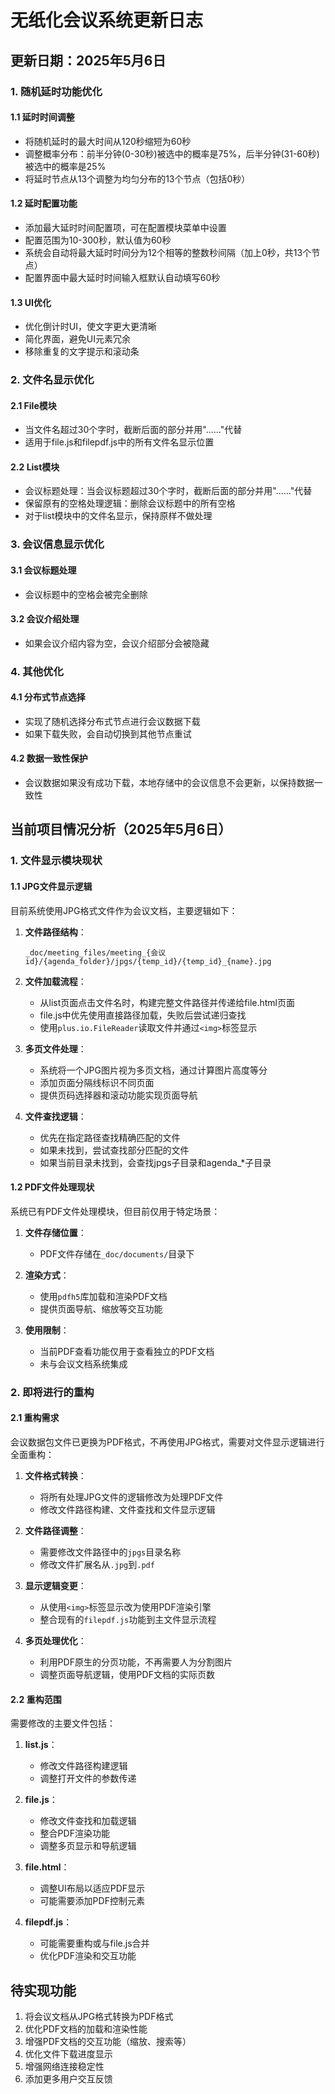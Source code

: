 # 无纸化会议系统更新日志

## 更新日期：2025年5月6日

### 1. 随机延时功能优化

#### 1.1 延时时间调整
- 将随机延时的最大时间从120秒缩短为60秒
- 调整概率分布：前半分钟(0-30秒)被选中的概率是75%，后半分钟(31-60秒)被选中的概率是25%
- 将延时节点从13个调整为均匀分布的13个节点（包括0秒）

#### 1.2 延时配置功能
- 添加最大延时时间配置项，可在配置模块菜单中设置
- 配置范围为10-300秒，默认值为60秒
- 系统会自动将最大延时时间分为12个相等的整数秒间隔（加上0秒，共13个节点）
- 配置界面中最大延时时间输入框默认自动填写60秒

#### 1.3 UI优化
- 优化倒计时UI，使文字更大更清晰
- 简化界面，避免UI元素冗余
- 移除重复的文字提示和滚动条

### 2. 文件名显示优化

#### 2.1 File模块
- 当文件名超过30个字时，截断后面的部分并用"......"代替
- 适用于file.js和filepdf.js中的所有文件名显示位置

#### 2.2 List模块
- 会议标题处理：当会议标题超过30个字时，截断后面的部分并用"......"代替
- 保留原有的空格处理逻辑：删除会议标题中的所有空格
- 对于list模块中的文件名显示，保持原样不做处理

### 3. 会议信息显示优化

#### 3.1 会议标题处理
- 会议标题中的空格会被完全删除

#### 3.2 会议介绍处理
- 如果会议介绍内容为空，会议介绍部分会被隐藏

### 4. 其他优化

#### 4.1 分布式节点选择
- 实现了随机选择分布式节点进行会议数据下载
- 如果下载失败，会自动切换到其他节点重试

#### 4.2 数据一致性保护
- 会议数据如果没有成功下载，本地存储中的会议信息不会更新，以保持数据一致性

## 当前项目情况分析（2025年5月6日）

### 1. 文件显示模块现状

#### 1.1 JPG文件显示逻辑
目前系统使用JPG格式文件作为会议文档，主要逻辑如下：

1. **文件路径结构**：
   ```
   _doc/meeting_files/meeting_{会议id}/{agenda_folder}/jpgs/{temp_id}/{temp_id}_{name}.jpg
   ```

2. **文件加载流程**：
   - 从list页面点击文件名时，构建完整文件路径并传递给file.html页面
   - file.js中优先使用直接路径加载，失败后尝试递归查找
   - 使用`plus.io.FileReader`读取文件并通过`<img>`标签显示

3. **多页文件处理**：
   - 系统将一个JPG图片视为多页文档，通过计算图片高度等分
   - 添加页面分隔线标识不同页面
   - 提供页码选择器和滚动功能实现页面导航

4. **文件查找逻辑**：
   - 优先在指定路径查找精确匹配的文件
   - 如果未找到，尝试查找部分匹配的文件
   - 如果当前目录未找到，会查找jpgs子目录和agenda_*子目录

#### 1.2 PDF文件处理现状
系统已有PDF文件处理模块，但目前仅用于特定场景：

1. **文件存储位置**：
   - PDF文件存储在`_doc/documents/`目录下

2. **渲染方式**：
   - 使用`pdfh5`库加载和渲染PDF文档
   - 提供页面导航、缩放等交互功能

3. **使用限制**：
   - 当前PDF查看功能仅用于查看独立的PDF文档
   - 未与会议文档系统集成

### 2. 即将进行的重构

#### 2.1 重构需求
会议数据包文件已更换为PDF格式，不再使用JPG格式，需要对文件显示逻辑进行全面重构：

1. **文件格式转换**：
   - 将所有处理JPG文件的逻辑修改为处理PDF文件
   - 修改文件路径构建、文件查找和文件显示逻辑

2. **文件路径调整**：
   - 需要修改文件路径中的`jpgs`目录名称
   - 修改文件扩展名从`.jpg`到`.pdf`

3. **显示逻辑变更**：
   - 从使用`<img>`标签显示改为使用PDF渲染引擎
   - 整合现有的`filepdf.js`功能到主文件显示流程

4. **多页处理优化**：
   - 利用PDF原生的分页功能，不再需要人为分割图片
   - 调整页面导航逻辑，使用PDF文档的实际页数

#### 2.2 重构范围
需要修改的主要文件包括：

1. **list.js**：
   - 修改文件路径构建逻辑
   - 调整打开文件的参数传递

2. **file.js**：
   - 修改文件查找和加载逻辑
   - 整合PDF渲染功能
   - 调整多页显示和导航逻辑

3. **file.html**：
   - 调整UI布局以适应PDF显示
   - 可能需要添加PDF控制元素

4. **filepdf.js**：
   - 可能需要重构或与file.js合并
   - 优化PDF渲染和交互功能

## 待实现功能

1. 将会议文档从JPG格式转换为PDF格式
2. 优化PDF文档的加载和渲染性能
3. 增强PDF文档的交互功能（缩放、搜索等）
4. 优化文件下载进度显示
5. 增强网络连接稳定性
6. 添加更多用户交互反馈